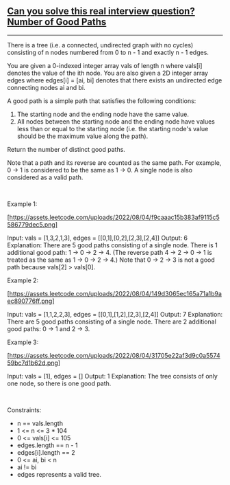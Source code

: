 <h2><a href="https://leetcode.com/problems/number-of-good-paths/">Can you solve this real interview question? Number of Good Paths</a></h2><hr>There is a tree (i.e. a connected, undirected graph with no cycles) consisting of n nodes numbered from 0 to n - 1 and exactly n - 1 edges.

You are given a 0-indexed integer array vals of length n where vals[i] denotes the value of the ith node. You are also given a 2D integer array edges where edges[i] = [ai, bi] denotes that there exists an undirected edge connecting nodes ai and bi.

A good path is a simple path that satisfies the following conditions:

 1. The starting node and the ending node have the same value.
 2. All nodes between the starting node and the ending node have values less than or equal to the starting node (i.e. the starting node's value should be the maximum value along the path).

Return the number of distinct good paths.

Note that a path and its reverse are counted as the same path. For example, 0 -> 1 is considered to be the same as 1 -> 0. A single node is also considered as a valid path.

 

Example 1:

[https://assets.leetcode.com/uploads/2022/08/04/f9caaac15b383af9115c5586779dec5.png]


Input: vals = [1,3,2,1,3], edges = [[0,1],[0,2],[2,3],[2,4]]
Output: 6
Explanation: There are 5 good paths consisting of a single node.
There is 1 additional good path: 1 -> 0 -> 2 -> 4.
(The reverse path 4 -> 2 -> 0 -> 1 is treated as the same as 1 -> 0 -> 2 -> 4.)
Note that 0 -> 2 -> 3 is not a good path because vals[2] > vals[0].


Example 2:

[https://assets.leetcode.com/uploads/2022/08/04/149d3065ec165a71a1b9aec890776ff.png]


Input: vals = [1,1,2,2,3], edges = [[0,1],[1,2],[2,3],[2,4]]
Output: 7
Explanation: There are 5 good paths consisting of a single node.
There are 2 additional good paths: 0 -> 1 and 2 -> 3.


Example 3:

[https://assets.leetcode.com/uploads/2022/08/04/31705e22af3d9c0a557459bc7d1b62d.png]


Input: vals = [1], edges = []
Output: 1
Explanation: The tree consists of only one node, so there is one good path.


 

Constraints:

 * n == vals.length
 * 1 <= n <= 3 * 104
 * 0 <= vals[i] <= 105
 * edges.length == n - 1
 * edges[i].length == 2
 * 0 <= ai, bi < n
 * ai != bi
 * edges represents a valid tree.